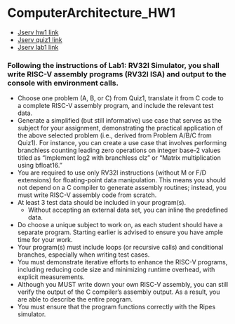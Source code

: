 # ComputerArchitecture_HW1
* [Jserv hw1 link](https://hackmd.io/WblzsyE6Q1-1I5MlsTjKOA?view)
* [Jserv quiz1 link](https://hackmd.io/@sysprog/arch2023-quiz1)
* [Jserv lab1 link](https://hackmd.io/@sysprog/H1TpVYMdB)

### Following the instructions of Lab1: RV32I Simulator, you shall write RISC-V assembly programs (RV32I ISA) and output to the console with environment calls.
* Choose one problem (A, B, or C) from Quiz1, translate it from C code to a complete RISC-V assembly program, and include the relevant test data.
* Generate a simplified (but still informative) use case that serves as the subject for your assignment, demonstrating the practical application of the above selected problem (i.e., derived from       Problem A/B/C from Quiz1). For instance, you can create a use case that involves performing branchless counting leading zero operations on integer base-2 values titled as “Implement log2 with        branchless clz” or “Matrix multiplication using bfloat16.”
* You are required to use only RV32I instructions (without M or F/D extensions) for floating-point data manipulation. This means you should not depend on a C compiler to generate assembly routines;    instead, you must write RISC-V assembly code from scratch.
* At least 3 test data should be included in your program(s).
    * Without accepting an external data set, you can inline the predefined data.
* Do choose a unique subject to work on, as each student should have a separate program. Starting earlier is advised to ensure you have ample time for your work.
* Your program(s) must include loops (or recursive calls) and conditional branches, especially when writing test cases.
* You must demonstrate iterative efforts to enhance the RISC-V programs, including reducing code size and minimizing runtime overhead, with explicit measurements.
* Although you MUST write down your own RISC-V assembly, you can still verify the output of the C compiler’s assembly output. As a result, you are able to describe the entire program.
* You must ensure that the program functions correctly with the Ripes simulator.
